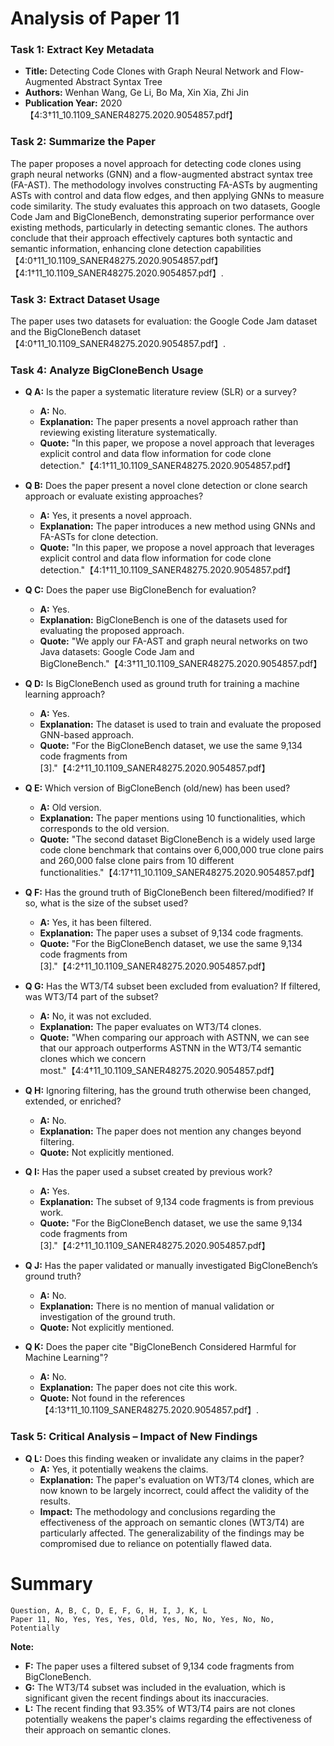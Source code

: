 # Analysis of Paper 11

### Task 1: Extract Key Metadata

- **Title:** Detecting Code Clones with Graph Neural Network and Flow-Augmented Abstract Syntax Tree
- **Authors:** Wenhan Wang, Ge Li, Bo Ma, Xin Xia, Zhi Jin
- **Publication Year:** 2020【4:3†11_10.1109_SANER48275.2020.9054857.pdf】

### Task 2: Summarize the Paper

The paper proposes a novel approach for detecting code clones using graph neural networks (GNN) and a flow-augmented abstract syntax tree (FA-AST). The methodology involves constructing FA-ASTs by augmenting ASTs with control and data flow edges, and then applying GNNs to measure code similarity. The study evaluates this approach on two datasets, Google Code Jam and BigCloneBench, demonstrating superior performance over existing methods, particularly in detecting semantic clones. The authors conclude that their approach effectively captures both syntactic and semantic information, enhancing clone detection capabilities【4:0†11_10.1109_SANER48275.2020.9054857.pdf】【4:1†11_10.1109_SANER48275.2020.9054857.pdf】.

### Task 3: Extract Dataset Usage

The paper uses two datasets for evaluation: the Google Code Jam dataset and the BigCloneBench dataset【4:0†11_10.1109_SANER48275.2020.9054857.pdf】.

### Task 4: Analyze BigCloneBench Usage

- **Q A:** Is the paper a systematic literature review (SLR) or a survey?
  - **A:** No.
  - **Explanation:** The paper presents a novel approach rather than reviewing existing literature systematically.
  - **Quote:** "In this paper, we propose a novel approach that leverages explicit control and data flow information for code clone detection."【4:1†11_10.1109_SANER48275.2020.9054857.pdf】

- **Q B:** Does the paper present a novel clone detection or clone search approach or evaluate existing approaches?
  - **A:** Yes, it presents a novel approach.
  - **Explanation:** The paper introduces a new method using GNNs and FA-ASTs for clone detection.
  - **Quote:** "In this paper, we propose a novel approach that leverages explicit control and data flow information for code clone detection."【4:1†11_10.1109_SANER48275.2020.9054857.pdf】

- **Q C:** Does the paper use BigCloneBench for evaluation?
  - **A:** Yes.
  - **Explanation:** BigCloneBench is one of the datasets used for evaluating the proposed approach.
  - **Quote:** "We apply our FA-AST and graph neural networks on two Java datasets: Google Code Jam and BigCloneBench."【4:3†11_10.1109_SANER48275.2020.9054857.pdf】

- **Q D:** Is BigCloneBench used as ground truth for training a machine learning approach?
  - **A:** Yes.
  - **Explanation:** The dataset is used to train and evaluate the proposed GNN-based approach.
  - **Quote:** "For the BigCloneBench dataset, we use the same 9,134 code fragments from [3]."【4:2†11_10.1109_SANER48275.2020.9054857.pdf】

- **Q E:** Which version of BigCloneBench (old/new) has been used?
  - **A:** Old version.
  - **Explanation:** The paper mentions using 10 functionalities, which corresponds to the old version.
  - **Quote:** "The second dataset BigCloneBench is a widely used large code clone benchmark that contains over 6,000,000 true clone pairs and 260,000 false clone pairs from 10 different functionalities."【4:17†11_10.1109_SANER48275.2020.9054857.pdf】

- **Q F:** Has the ground truth of BigCloneBench been filtered/modified? If so, what is the size of the subset used?
  - **A:** Yes, it has been filtered.
  - **Explanation:** The paper uses a subset of 9,134 code fragments.
  - **Quote:** "For the BigCloneBench dataset, we use the same 9,134 code fragments from [3]."【4:2†11_10.1109_SANER48275.2020.9054857.pdf】

- **Q G:** Has the WT3/T4 subset been excluded from evaluation? If filtered, was WT3/T4 part of the subset?
  - **A:** No, it was not excluded.
  - **Explanation:** The paper evaluates on WT3/T4 clones.
  - **Quote:** "When comparing our approach with ASTNN, we can see that our approach outperforms ASTNN in the WT3/T4 semantic clones which we concern most."【4:4†11_10.1109_SANER48275.2020.9054857.pdf】

- **Q H:** Ignoring filtering, has the ground truth otherwise been changed, extended, or enriched?
  - **A:** No.
  - **Explanation:** The paper does not mention any changes beyond filtering.
  - **Quote:** Not explicitly mentioned.

- **Q I:** Has the paper used a subset created by previous work?
  - **A:** Yes.
  - **Explanation:** The subset of 9,134 code fragments is from previous work.
  - **Quote:** "For the BigCloneBench dataset, we use the same 9,134 code fragments from [3]."【4:2†11_10.1109_SANER48275.2020.9054857.pdf】

- **Q J:** Has the paper validated or manually investigated BigCloneBench’s ground truth?
  - **A:** No.
  - **Explanation:** There is no mention of manual validation or investigation of the ground truth.
  - **Quote:** Not explicitly mentioned.

- **Q K:** Does the paper cite "BigCloneBench Considered Harmful for Machine Learning"?
  - **A:** No.
  - **Explanation:** The paper does not cite this work.
  - **Quote:** Not found in the references【4:13†11_10.1109_SANER48275.2020.9054857.pdf】.

### Task 5: Critical Analysis – Impact of New Findings

- **Q L:** Does this finding weaken or invalidate any claims in the paper?
  - **A:** Yes, it potentially weakens the claims.
  - **Explanation:** The paper's evaluation on WT3/T4 clones, which are now known to be largely incorrect, could affect the validity of the results.
  - **Impact:** The methodology and conclusions regarding the effectiveness of the approach on semantic clones (WT3/T4) are particularly affected. The generalizability of the findings may be compromised due to reliance on potentially flawed data.

# Summary

```plaintext
Question, A, B, C, D, E, F, G, H, I, J, K, L
Paper 11, No, Yes, Yes, Yes, Old, Yes, No, No, Yes, No, No, Potentially
```

**Note:**  
- **F:** The paper uses a filtered subset of 9,134 code fragments from BigCloneBench.
- **G:** The WT3/T4 subset was included in the evaluation, which is significant given the recent findings about its inaccuracies.
- **L:** The recent finding that 93.35% of WT3/T4 pairs are not clones potentially weakens the paper's claims regarding the effectiveness of their approach on semantic clones.
